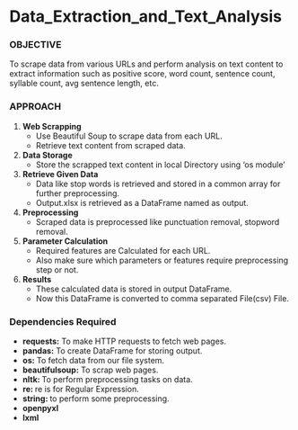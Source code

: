 # Data_Extraction_and_Text_Analysis

<h3>OBJECTIVE</h3>
<p>To scrape data from various URLs and perform analysis on text
content to extract information such as positive score, word count,
sentence count, syllable count, avg sentence length, etc.</p>

<h3>APPROACH</h3>
<ol>
  <li><strong>Web Scrapping</strong>
    <ul>
    <li> Use Beautiful Soup to scrape data from each URL.</li>
    <li> Retrieve text content from scraped data.</li>
    </ul>
  </li>
  <li> <strong> Data Storage </strong>
    <ul>
      <li> Store the scrapped text content in local Directory using ‘os module’</li>
    </ul>
  </li>
  <li> <strong> Retrieve Given Data </strong>
    <ul>
      <li> Data like stop words is retrieved and stored in a common array for further preprocessing.</li>
      <li>Output.xlsx is retrieved as a DataFrame named as output. </li>
    </ul>
  </li>
  <li> <strong> Preprocessing </strong>
    <ul>
      <li> Scraped data is preprocessed like punctuation removal, stopword removal.</li>
    </ul>
  </li>
  <li> <strong> Parameter Calculation </strong>
    <ul>
      <li> Required features are Calculated for each URL. </li>
      <li> Also make sure which parameters or features require preprocessing step or not. </li>
    </ul>
  </li>
  <li> <strong> Results </strong>
    <ul>
      <li> These calculated data is stored in output DataFrame.</li>
      <li> Now this DataFrame is converted to comma separated File(csv) File.</li>
    </ul>
  </li>
</ol>

<h3> Dependencies Required </h3>
<ul>
  <li> <strong>requests:</strong> To make HTTP requests to fetch web pages. </li>
  <li> <strong>pandas:</strong> To create DataFrame for storing output. </li>
  <li> <strong>os:</strong> To fetch data from our file system. </li>
  <li> <strong>beautifulsoup:</strong> To scrap web pages. </li>
  <li> <strong>nltk: </strong>To perform preprocessing tasks on data. </li>
  <li> <strong>re: </strong>re is for Regular Expression. </li>
  <li> <strong>string: </strong> to perform some preprocessing. </li>
  <li> <strong>openpyxl </strong> </li>
  <li> <strong>lxml </strong> </li>
</ul>
